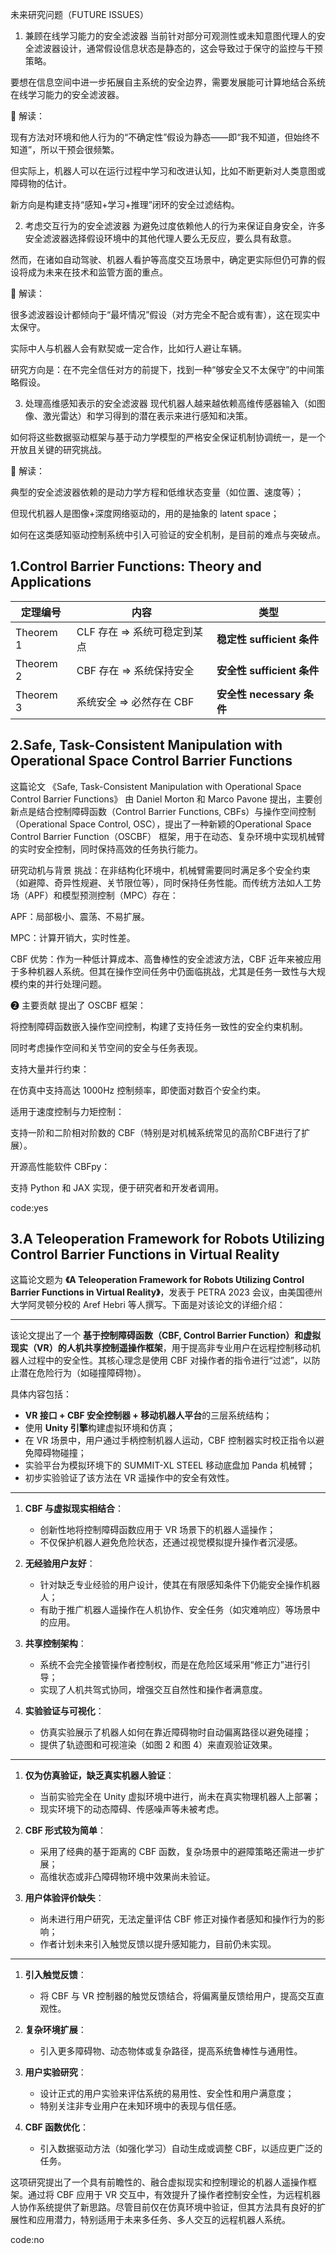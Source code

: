 未来研究问题（FUTURE ISSUES）
1. 兼顾在线学习能力的安全滤波器
当前针对部分可观测性或未知意图代理人的安全滤波器设计，通常假设信息状态是静态的，这会导致过于保守的监控与干预策略。

要想在信息空间中进一步拓展自主系统的安全边界，需要发展能可计算地结合系统在线学习能力的安全滤波器。

📌 解读：

现有方法对环境和他人行为的“不确定性”假设为静态——即“我不知道，但始终不知道”，所以干预会很频繁。

但实际上，机器人可以在运行过程中学习和改进认知，比如不断更新对人类意图或障碍物的估计。

新方向是构建支持“感知+学习+推理”闭环的安全过滤结构。

2. 考虑交互行为的安全滤波器
为避免过度依赖他人的行为来保证自身安全，许多安全滤波器选择假设环境中的其他代理人要么无反应，要么具有敌意。

然而，在诸如自动驾驶、机器人看护等高度交互场景中，确定更实际但仍可靠的假设将成为未来在技术和监管方面的重点。

📌 解读：

很多滤波器设计都倾向于“最坏情况”假设（对方完全不配合或有害），这在现实中太保守。

实际中人与机器人会有默契或一定合作，比如行人避让车辆。

研究方向是：在不完全信任对方的前提下，找到一种“够安全又不太保守”的中间策略假设。

3. 处理高维感知表示的安全滤波器
现代机器人越来越依赖高维传感器输入（如图像、激光雷达）和学习得到的潜在表示来进行感知和决策。

如何将这些数据驱动框架与基于动力学模型的严格安全保证机制协调统一，是一个开放且关键的研究挑战。

📌 解读：

典型的安全滤波器依赖的是动力学方程和低维状态变量（如位置、速度等）；

但现代机器人是图像+深度网络驱动的，用的是抽象的 latent space；

如何在这类感知驱动控制系统中引入可验证的安全机制，是目前的难点与突破点。


## 1.Control Barrier Functions: Theory and Applications


| 定理编号      | 内容                | 类型                    |
| --------- | ----------------- | --------------------- |
| Theorem 1 | CLF 存在 ⇒ 系统可稳定到某点 | **稳定性 sufficient 条件** |
| Theorem 2 | CBF 存在 ⇒ 系统保持安全   | **安全性 sufficient 条件** |
| Theorem 3 | 系统安全 ⇒ 必然存在 CBF   | **安全性 necessary 条件**  |



## 2.Safe, Task-Consistent Manipulation with Operational Space Control Barrier Functions

这篇论文 《Safe, Task-Consistent Manipulation with Operational Space Control Barrier Functions》 由 Daniel Morton 和 Marco Pavone 提出，主要创新点是结合控制障碍函数（Control Barrier Functions, CBFs）与操作空间控制（Operational Space Control, OSC），提出了一种新颖的Operational Space Control Barrier Function（OSCBF） 框架，用于在动态、复杂环境中实现机械臂的实时安全控制，同时保持高效的任务执行能力。

 研究动机与背景
挑战：在非结构化环境中，机械臂需要同时满足多个安全约束（如避障、奇异性规避、关节限位等），同时保持任务性能。而传统方法如人工势场（APF）和模型预测控制（MPC）存在：

APF：局部极小、震荡、不易扩展。

MPC：计算开销大，实时性差。

CBF 优势：作为一种低计算成本、高鲁棒性的安全滤波方法，CBF 近年来被应用于多种机器人系统。但其在操作空间任务中仍面临挑战，尤其是任务一致性与大规模约束的并行处理问题。

❷ 主要贡献
提出了 OSCBF 框架：

将控制障碍函数嵌入操作空间控制，构建了支持任务一致性的安全约束机制。

同时考虑操作空间和关节空间的安全与任务表现。

支持大量并行约束：

在仿真中支持高达 1000Hz 控制频率，即使面对数百个安全约束。

适用于速度控制与力矩控制：

支持一阶和二阶相对阶数的 CBF（特别是对机械系统常见的高阶CBF进行了扩展）。

开源高性能软件 CBFpy：

支持 Python 和 JAX 实现，便于研究者和开发者调用。

code:yes

## 3.A Teleoperation Framework for Robots Utilizing Control Barrier Functions in Virtual Reality
这篇论文题为 **《A Teleoperation Framework for Robots Utilizing Control Barrier Functions in Virtual Reality》**，发表于 PETRA 2023 会议，由美国德州大学阿灵顿分校的 Aref Hebri 等人撰写。下面是对该论文的详细介绍：

---


该论文提出了一个 **基于控制障碍函数（CBF, Control Barrier Function）和虚拟现实（VR）的人机共享控制遥操作框架**，用于提高非专业用户在远程控制移动机器人过程中的安全性。其核心理念是使用 CBF 对操作者的指令进行“过滤”，以防止潜在危险行为（如碰撞障碍物）。

具体内容包括：

* **VR 接口 + CBF 安全控制器 + 移动机器人平台**的三层系统结构；
* 使用 **Unity 引擎**构建虚拟环境和仿真；
* 在 VR 场景中，用户通过手柄控制机器人运动，CBF 控制器实时校正指令以避免障碍物碰撞；
* 实验平台为模拟环境下的 SUMMIT-XL STEEL 移动底盘加 Panda 机械臂；
* 初步实验验证了该方法在 VR 遥操作中的安全有效性。

---


1. **CBF 与虚拟现实相结合**：

   * 创新性地将控制障碍函数应用于 VR 场景下的机器人遥操作；
   * 不仅保护机器人避免危险状态，还通过视觉模拟提升操作者沉浸感。

2. **无经验用户友好**：

   * 针对缺乏专业经验的用户设计，使其在有限感知条件下仍能安全操作机器人；
   * 有助于推广机器人遥操作在人机协作、安全任务（如灾难响应）等场景中的应用。

3. **共享控制架构**：

   * 系统不会完全接管操作者控制权，而是在危险区域采用“修正力”进行引导；
   * 实现了人机共驾式协同，增强交互自然性和操作者满意度。

4. **实验验证与可视化**：

   * 仿真实验展示了机器人如何在靠近障碍物时自动偏离路径以避免碰撞；
   * 提供了轨迹图和可视渲染（如图 2 和图 4）来直观验证效果。

---


1. **仅为仿真验证，缺乏真实机器人验证**：

   * 当前实验完全在 Unity 虚拟环境中进行，尚未在真实物理机器人上部署；
   * 现实环境下的动态障碍、传感噪声等未被考虑。

2. **CBF 形式较为简单**：

   * 采用了经典的基于距离的 CBF 函数，复杂场景中的避障策略还需进一步扩展；
   * 高维状态或非凸障碍物环境中效果尚未验证。

3. **用户体验评价缺失**：

   * 尚未进行用户研究，无法定量评估 CBF 修正对操作者感知和操作行为的影响；
   * 作者计划未来引入触觉反馈以提升感知能力，目前仍未实现。

---
1. **引入触觉反馈**：

   * 将 CBF 与 VR 控制器的触觉反馈结合，将偏离量反馈给用户，提高交互直观性。

2. **复杂环境扩展**：

   * 引入更多障碍物、动态物体或复杂路径，提高系统鲁棒性与通用性。

3. **用户实验研究**：

   * 设计正式的用户实验来评估系统的易用性、安全性和用户满意度；
   * 特别关注非专业用户在未知环境中的表现与信任感。

4. **CBF 函数优化**：

   * 引入数据驱动方法（如强化学习）自动生成或调整 CBF，以适应更广泛的任务。


这项研究提出了一个具有前瞻性的、融合虚拟现实和控制理论的机器人遥操作框架。通过将 CBF 应用于 VR 交互中，有效提升了操作者控制安全性，为远程机器人协作系统提供了新思路。尽管目前仅在仿真环境中验证，但其方法具有良好的扩展性和应用潜力，特别适用于未来多任务、多人交互的远程机器人系统。

code:no